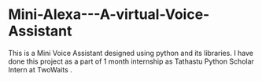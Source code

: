 # Mini-Alexa---A-virtual-Voice-Assistant 

This is a Mini Voice Assistant designed using python and its libraries. 
I have done this project as a part of 1 month internship as Tathastu Python Scholar Intern at TwoWaits .
